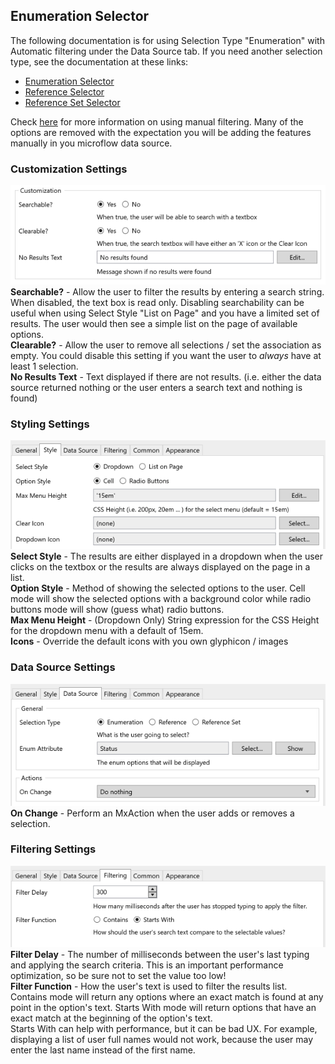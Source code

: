 ## Enumeration Selector
The following documentation is for using Selection Type "Enumeration" with Automatic filtering under the Data Source tab. If you need another selection type, see the documentation at these links:
-   [Enumeration Selector](https://github.com/bsgriggs/mendix9-searchable-reference-selector/blob/master/docs/Enumeration.md)
-   [Reference Selector](https://github.com/bsgriggs/mendix9-searchable-reference-selector/blob/master/docs/Reference.md)
-   [Reference Set Selector](https://github.com/bsgriggs/mendix9-searchable-reference-selector/blob/master/docs/ReferenceSet.md)

Check [here](https://github.com/bsgriggs/mendix9-searchable-reference-selector/blob/master/docs/ManualFiltering.md) for more information on using manual filtering. Many of the options are removed with the expectation you will be adding the features manually in you microflow data source.  

### Customization Settings  
![customizationEnum](https://github.com/bsgriggs/mendix9-searchable-reference-selector/blob/media/v2/customizationEnum.png)  
**Searchable?** - Allow the user to filter the results by entering a search string. When disabled, the text box is read only. Disabling searchability can be useful when using Select Style "List on Page" and you have a limited set of results. The user would then see a simple list on the page of available options.  
**Clearable?** - Allow the user to remove all selections / set the association as empty. You could disable this setting if you want the user to *always* have at least 1 selection.  
**No Results Text** - Text displayed if there are not results. (i.e. either the data source returned nothing or the user enters a search text and nothing is found)  

### Styling Settings  
![styleEnum](https://github.com/bsgriggs/mendix9-searchable-reference-selector/blob/media/v2/styleEnum.png)  
**Select Style** - The results are either displayed in a dropdown when the user clicks on the textbox or the results are always displayed on the page in a list.  
**Option Style** - Method of showing the selected options to the user. Cell mode will show the selected options with a background color while radio buttons mode will show (guess what) radio buttons.  
**Max Menu Height** - (Dropdown Only) String expression for the CSS Height for the dropdown menu with a default of 15em.  
**Icons** - Override the default icons with you own glyphicon / images  

### Data Source Settings  
![dataSource](https://github.com/bsgriggs/mendix9-searchable-reference-selector/blob/media/v2/dataSourceEnum.png)  
**On Change** - Perform an MxAction when the user adds or removes a selection.  

### Filtering Settings  
![filteringEnum](https://github.com/bsgriggs/mendix9-searchable-reference-selector/blob/media/v2/filteringEnum.png)  
**Filter Delay** - The number of milliseconds between the user's last typing and applying the search criteria. This is an important performance optimization, so be sure not to set the value too low!  
**Filter Function** - How the user's text is used to filter the results list. Contains mode will return any options where an exact match is found at any point in the option's text. Starts With mode will return options that have an exact match at the beginning of the option's text.  
Starts With can help with performance, but it can be bad UX. For example, displaying a list of user full names would not work, because the user may enter the last name instead of the first name.  
